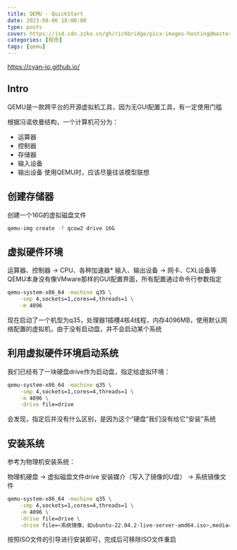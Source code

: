 ```yaml
---
title: QEMU - QuickStart
date: 2023-08-06 18:00:00
type: posts
cover: https://jsd.cdn.zzko.cn/gh/richbridge/picx-images-hosting@master/thumbnail/audit.jpg
categories: [程技]
tags: [qemu]
---
```

<https://cyan-io.github.io/>
## Intro
QEMU是一款跨平台的开源虚拟机工具，因为无GUI配置工具，有一定使用门槛

根据冯诺依曼结构，一个计算机可分为：

- 运算器
- 控制器
- 存储器
- 输入设备
- 输出设备
使用QEMU时，应该尽量往该模型联想

## 创建存储器
创建一个16G的虚拟磁盘文件

```bash
qemu-img create -f qcow2 drive 16G
```

## 虚拟硬件环境
运算器、控制器 -> CPU、各种加速器*
输入、输出设备 -> 网卡、CXL设备等
QEMU本身没有像VMware那样的GUI配置界面，所有配置通过命令行参数指定

```bash
qemu-system-x86_64 -machine q35 \
	-smp 4,sockets=1,cores=4,threads=1 \
	-m 4096
```
现在启动了一个机型为q35，处理器1插槽4核4线程，内存4096MB，使用默认网络配置的虚拟机，由于没有启动盘，并不会启动某个系统

## 利用虚拟硬件环境启动系统
我们已经有了一块硬盘drive作为启动盘，指定给虚拟环境：

```bash
qemu-system-x86_64 -machine q35 \
	-smp 4,sockets=1,cores=4,threads=1 \
	-m 4096 \
	-drive file=drive
```
会发现，指定后并没有什么区别，是因为这个“硬盘”我们没有给它“安装”系统

## 安装系统
参考为物理机安装系统：

物理机硬盘 -> 虚拟磁盘文件drive
安装媒介（写入了镜像的U盘） -> 系统镜像文件

```bash
qemu-system-x86_64 -machine q35 \
	-smp 4,sockets=1,cores=4,threads=1 \
	-m 4096 \
	-drive file=drive \
	-drive file=<系统镜像，如ubuntu-22.04.2-live-server-amd64.iso>,media=cdrom
```
按照ISO文件的引导进行安装即可，完成后可移除ISO文件重启
